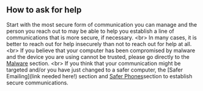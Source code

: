 
## How to ask for help

Start with the most secure form of communication you can manage and the person you reach out to may be able to help you establish a line of communications that is more secure, if necessary.
&lt;br&gt;
In many cases, it is better to reach out for help insecurely than not to reach out for help at all.
&lt;br&gt;
If you believe that your computer has been compromised by malware and the device you are using cannot be trusted, please go directly to the [Malware](en/topics/practice-1-emergencies/4-malware/1-intro.md) section.
&lt;br&gt;
If you think that your communication might be targeted and/or you have just changed to a safer computer, the [Safer Emailing](link needed here!) section and [Safer Phones](en/topics/practice-3-safe-phones/0-getting-started/1-intro.md)section to establish secure communications.
